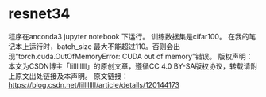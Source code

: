 # resnet34
程序在anconda3 jupyter notebook 下运行。 训练数据集是cifar100。 在我的笔记本上运行时，batch_size 最大不能超过110。否则会出现“torch.cuda.OutOfMemoryError: CUDA out of memory”错误。 
版权声明：本文为CSDN博主「lillllllll」的原创文章，遵循CC 4.0 BY-SA版权协议，转载请附上原文出处链接及本声明。 
原文链接：https://blog.csdn.net/lillllllll/article/details/120144173
